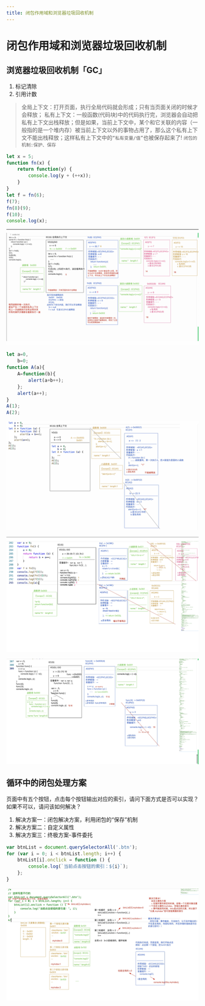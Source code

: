 ```yaml
---
title: 闭包作用域和浏览器垃圾回收机制
---
```


# 闭包作用域和浏览器垃圾回收机制

## 浏览器垃圾回收机制「GC」

1. 标记清除
2. 引用计数

> 全局上下文：打开页面，执行全局代码就会形成；只有当页面关闭的时候才会释放；
> 私有上下文：一般函数(代码块)中的代码执行完，浏览器会自动把私有上下文出栈释放；但是如果，当前上下文中，某个和它关联的内容（一般指的是一个堆内存）被当前上下文以外的事物占用了，那么这个私有上下文不能出栈释放；这样私有上下文中的`“私有变量/值”`也被保存起来了! `闭包的机制:保护、保存`

```js
let x = 5;
function fn(x) {
    return function(y) {
        console.log(y + (++x));
    }
}
let f = fn(6);
f(7);
fn(8)(9);
f(10);
console.log(x);
```

![](./img/closure1.jpg)

```js
let a=0,
    b=0;
function A(a){
    A=function(b){
        alert(a+b++);
    };
    alert(a++);
}
A(1);
A(2);
```

![](./img/closure2.jpg)

![](./img/Xnip2021-11-24_21-54-49.jpg)

![](./img/Xnip2021-11-24_22-13-30.jpg)

## 循环中的闭包处理方案

页面中有五个按钮，点击每个按钮输出对应的索引，请问下面方式是否可以实现？如果不可以，请问该如何解决？

1. 解决方案一：闭包解决方案，利用闭包的“保存”机制
2. 解决方案二：自定义属性
3. 解决方案三：终极方案-事件委托

```js
var btnList = document.querySelectorAll('.btn');
for (var i = 0; i < btnList.length; i++) {
    btnList[i].onclick = function () {
        console.log(`当前点击按钮的索引：${i}`);
    };
}
```

![](./img/Xnip2021-11-26_21-10-42.jpg)